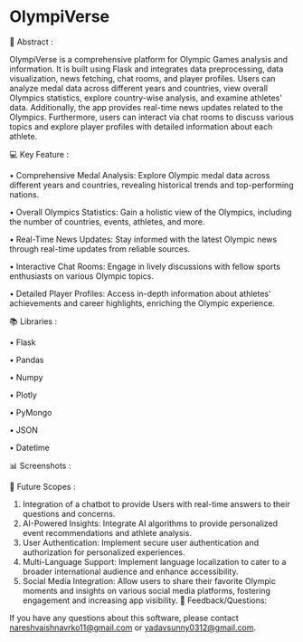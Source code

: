 
# OlympiVerse

🎨 Abstract :

OlympiVerse is a comprehensive platform for Olympic Games analysis and information. It is built using Flask and integrates data preprocessing, data visualization, news fetching, chat rooms, and player profiles. Users can analyze medal data across different years and countries, view overall Olympics statistics, explore country-wise analysis, and examine athletes' data. Additionally, the app provides real-time news updates related to the Olympics. Furthermore, users can interact via chat rooms to discuss various topics and explore player profiles with detailed information about each athlete.


💻 Key Feature :

•	Comprehensive Medal Analysis: Explore Olympic medal data across different years and countries, revealing historical trends and top-performing nations.

•	Overall Olympics Statistics: Gain a holistic view of the Olympics, including the number of countries, events, athletes, and more.

•	Real-Time News Updates: Stay informed with the latest Olympic news through real-time updates from reliable sources.

•	Interactive Chat Rooms: Engage in lively discussions with fellow sports enthusiasts on various Olympic topics.

•	Detailed Player Profiles: Access in-depth information about athletes' achievements and career highlights, enriching the Olympic experience.


📚 Libraries :

•	Flask

•	Pandas

•	Numpy

•	Plotly

•	PyMongo

•	JSON

•	Datetime


📊 Screenshots :



🚀 Future Scopes :

1.	Integration of a chatbot to provide Users with real-time answers to their questions and concerns.
2.	AI-Powered Insights: Integrate AI algorithms to provide personalized event recommendations and athlete analysis.
3.	User Authentication: Implement secure user authentication and authorization for personalized experiences.
4.	Multi-Language Support: Implement language localization to cater to a broader international audience and enhance accessibility.
5.	Social Media Integration: Allow users to share their favorite Olympic moments and insights on various social media platforms, fostering engagement and increasing app visibility.
👥 Feedback/Questions: 

If you have any questions about this software, please contact nareshvaishnavrko11@gmail.com or yadavsunny0312@gmail.com.
